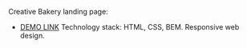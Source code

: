 Creative Bakery landing page:
- [DEMO LINK](https://lem47.github.io/creative-bakery/)
Technology stack: HTML, CSS, BEM.
Responsive web design.
